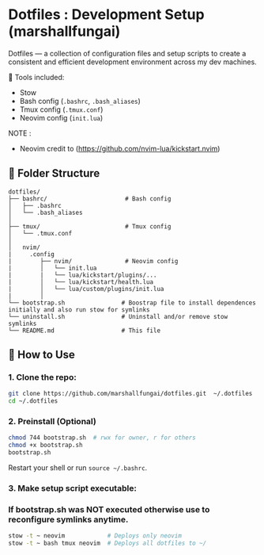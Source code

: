 # Dotfiles : Development Setup (marshallfungai)

Dotfiles — a collection of configuration files and setup scripts to create a consistent and efficient development environment across my dev machines.

🔧 Tools included:
- Stow
- Bash config (`.bashrc`, `.bash_aliases`)
- Tmux config (`.tmux.conf`)
- Neovim config (`init.lua`) 

NOTE : 
- Neovim credit to (https://github.com/nvim-lua/kickstart.nvim)

## 📁 Folder Structure

```
dotfiles/
├── bashrc/                      # Bash config
│   ├── .bashrc
│   └── .bash_aliases
│
├── tmux/                        # Tmux config
│   └── .tmux.conf
│   
│   nvim/
|     .config
|        ├── nvim/               # Neovim config
|        │   └── init.lua
|        |   └── lua/kickstart/plugins/...
|        │   └── lua/kickstart/health.lua
|        │   └── lua/custom/plugins/init.lua
|        │
└── bootstrap.sh                # Boostrap file to install dependences initially and also run stow for symlinks
└── uninstall.sh                # Uninstall and/or remove stow symlinks
└── README.md                   # This file
```

## 🚀 How to Use



### 1. Clone the repo:
   ```bash
   git clone https://github.com/marshallfungai/dotfiles.git  ~/.dotfiles
   cd ~/.dotfiles
   
   ```

### 2. Preinstall (Optional) 
   
   ```bash
   chmod 744 bootstrap.sh  # rwx for owner, r for others  
   chmod +x bootstrap.sh
   bootstrap.sh
   ```
  Restart your shell or run `source ~/.bashrc`.


### 3. Make setup script executable:
### If bootstrap.sh was NOT executed otherwise use to reconfigure symlinks anytime.
   ```bash
   stow -t ~ neovim            # Deploys only neovim
   stow -t ~ bash tmux neovim  # Deploys all dotfiles to ~/
   ```
    
